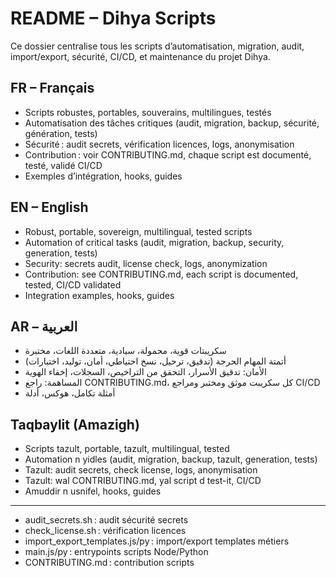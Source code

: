 # README – Dihya Scripts

Ce dossier centralise tous les scripts d’automatisation, migration, audit, import/export, sécurité, CI/CD, et maintenance du projet Dihya.

## FR – Français
- Scripts robustes, portables, souverains, multilingues, testés
- Automatisation des tâches critiques (audit, migration, backup, sécurité, génération, tests)
- Sécurité : audit secrets, vérification licences, logs, anonymisation
- Contribution : voir CONTRIBUTING.md, chaque script est documenté, testé, validé CI/CD
- Exemples d’intégration, hooks, guides

## EN – English
- Robust, portable, sovereign, multilingual, tested scripts
- Automation of critical tasks (audit, migration, backup, security, generation, tests)
- Security: secrets audit, license check, logs, anonymization
- Contribution: see CONTRIBUTING.md, each script is documented, tested, CI/CD validated
- Integration examples, hooks, guides

## AR – العربية
- سكريبتات قوية، محمولة، سيادية، متعددة اللغات، مختبرة
- أتمتة المهام الحرجة (تدقيق، ترحيل، نسخ احتياطي، أمان، توليد، اختبارات)
- الأمان: تدقيق الأسرار، التحقق من التراخيص، السجلات، إخفاء الهوية
- المساهمة: راجع CONTRIBUTING.md، كل سكريبت موثق ومختبر ومراجع CI/CD
- أمثلة تكامل، هوكس، أدلة

## Taqbaylit (Amazigh)
- Scripts tazult, portable, tazult, multilingual, tested
- Automation n yidles (audit, migration, backup, tazult, generation, tests)
- Tazult: audit secrets, check license, logs, anonymisation
- Tazult: wal CONTRIBUTING.md, yal script d test-it, CI/CD
- Amuddir n usnifel, hooks, guides

---

- audit_secrets.sh : audit sécurité secrets
- check_license.sh : vérification licences
- import_export_templates.js/py : import/export templates métiers
- main.js/py : entrypoints scripts Node/Python
- CONTRIBUTING.md : contribution scripts
